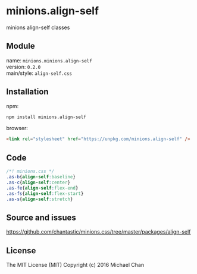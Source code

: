 # minions.align-self
minions align-self classes

## Module
name: `minions.minions.align-self`  
version: `0.2.0`  
main/style: `align-self.css`  

## Installation
npm:
```bash
npm install minions.align-self
```

browser:
```html
<link rel="stylesheet" href="https://unpkg.com/minions.align-self" />
```

## Code
```css
/*! minions.css */
.as-b{align-self:baseline}
.as-c{align-self:center}
.as-fe{align-self:flex-end}
.as-fs{align-self:flex-start}
.as-s{align-self:stretch}

```

## Source and issues

https://github.com/chantastic/minions.css/tree/master/packages/align-self

## License

The MIT License (MIT)
Copyright (c) 2016 Michael Chan